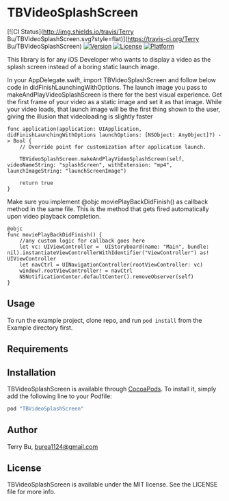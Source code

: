 # TBVideoSplashScreen

[![CI Status](http://img.shields.io/travis/Terry Bu/TBVideoSplashScreen.svg?style=flat)](https://travis-ci.org/Terry Bu/TBVideoSplashScreen)
[![Version](https://img.shields.io/cocoapods/v/TBVideoSplashScreen.svg?style=flat)](http://cocoapods.org/pods/TBVideoSplashScreen)
[![License](https://img.shields.io/cocoapods/l/TBVideoSplashScreen.svg?style=flat)](http://cocoapods.org/pods/TBVideoSplashScreen)
[![Platform](https://img.shields.io/cocoapods/p/TBVideoSplashScreen.svg?style=flat)](http://cocoapods.org/pods/TBVideoSplashScreen)

This library is for any iOS Developer who wants to display a video as the splash screen instead of a boring static launch image. 

In your AppDelegate.swift, import TBVideoSplashScreen and follow below code in didFinishLaunchingWithOptions.
The launch image you pass to makeAndPlayVideoSplashScreen is there for the best visual experience. Get the first frame of your video as a static image and set it as that image. While your video loads, that launch image will be the first thing shown to the user, giving the illusion that videoloading is slightly faster 

    func application(application: UIApplication, didFinishLaunchingWithOptions launchOptions: [NSObject: AnyObject]?) -> Bool {
        // Override point for customization after application launch.
        
        TBVideoSplashScreen.makeAndPlayVideoSplashScreen(self, videoNameString: "splashScreen", withExtension: "mp4", launchImageString: "launchScreenImage")
        
        return true
    }

Make sure you implement @objc moviePlayBackDidFinish() as callback method in the same file. This is the method that gets fired automatically upon video playback completion.

    @objc
    func moviePlayBackDidFinish() {
        //any custom logic for callback goes here
        let vc: UIViewController =  UIStoryboard(name: "Main", bundle: nil).instantiateViewControllerWithIdentifier("ViewController") as! UIViewController
        let navCtrl = UINavigationController(rootViewController: vc)
        window?.rootViewController! = navCtrl
        NSNotificationCenter.defaultCenter().removeObserver(self)
    }

## Usage

To run the example project, clone repo, and run `pod install` from the Example directory first.

## Requirements

## Installation

TBVideoSplashScreen is available through [CocoaPods](http://cocoapods.org). To install
it, simply add the following line to your Podfile:

```ruby
pod "TBVideoSplashScreen"
```

## Author

Terry Bu, burea1124@gmail.com

## License

TBVideoSplashScreen is available under the MIT license. See the LICENSE file for more info.
